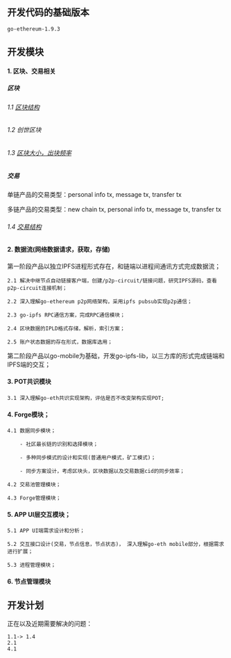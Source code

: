 ## 开发代码的基础版本
```
go-ethereum-1.9.3
```

## 开发模块
#### 1. 区块、交易相关
##### 区块

###### 1.1 [区块结构](https://github.com/Tau-Coin/taucoin-ipfs-docs/blob/master/doc/Tau-Mobile-tx-block-structure-draft-cn.md)
	
###### 1.2 创世区块
	
###### 1.3 [区块大小，出块频率](https://github.com/Tau-Coin/taucoin-ipfs-docs/blob/master/doc/pot.md)

##### 交易

单链产品的交易类型：personal info tx, message tx, transfer tx

多链产品的交易类型：new chain tx, personal info tx, message tx, transfer tx

###### 1.4 [交易结构](https://github.com/Tau-Coin/taucoin-ipfs-docs/blob/master/doc/Tau-Mobile-tx-block-structure-draft-cn.md)
	
#### 2. 数据流(网络数据请求，获取，存储)

第一阶段产品以独立IPFS进程形式存在，和链端以进程间通讯方式完成数据流；
	
	2.1 解决中继节点自动链接客户端，创建/p2p-circuit/链接问题，研究IPFS源码，查看p2p-circuit连接机制；

    2.2 深入理解go-ethereum p2p网络架构，采用ipfs pubsub实现p2p通信；

    2.3 go-ipfs RPC通信方案，完成RPC通信模块；

	2.4 区块数据的IPLD格式存储，解析，索引方案；

	2.5 账户状态数据的存在形式，数据库选用；
	
第二阶段产品以go-mobile为基础，开发go-ipfs-lib，以三方库的形式完成链端和IPFS端的交互；

#### 3. POT共识模块
    
    3.1 深入理解go-eth共识实现架构，评估是否不改变架构实现POT;

#### 4. Forge模块；
	
	4.1 数据同步模块；
	
		- 社区最长链的识别和选择模块；
		
		- 多种同步模式的设计和实现(普通用户模式，矿工模式)；
		
		- 同步方案设计，考虑区块头，区块数据以及交易数据cid的同步效率；
	
	4.2 交易池管理模块；
	
	4.3 Forge管理模块；

#### 5. APP UI层交互模块；

	5.1 APP UI端需求设计和分析；
	
	5.2 交互接口设计(交易，节点信息，节点状态)， 深入理解go-eth mobile部分，根据需求进行扩展；

	5.3 进程管理模块；
	
#### 6. 节点管理模块

## 开发计划
正在以及近期需要解决的问题：
```
1.1-> 1.4
2.1
4.1
```